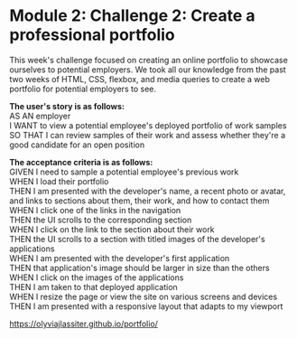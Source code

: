 # Module 2: Challenge 2: Create a professional portfolio
This week's challenge focused on creating an online portfolio to showcase ourselves to potential employers. We took all our knowledge from the past two weeks of HTML, CSS, flexbox, and media queries to create a web portfolio for potential employers to see.

<b>The user's story is as follows:</b><br>
AS AN employer<br>
I WANT to view a potential employee's deployed portfolio of work samples<br>
SO THAT I can review samples of their work and assess whether they're a good candidate for an open position

<b>The acceptance criteria is as follows:</b><br>
GIVEN I need to sample a potential employee's previous work<br>
WHEN I load their portfolio<br>
THEN I am presented with the developer's name, a recent photo or avatar, and links to sections about them, their work, and how to contact them<br>
WHEN I click one of the links in the navigation<br>
THEN the UI scrolls to the corresponding section<br>
WHEN I click on the link to the section about their work<br>
THEN the UI scrolls to a section with titled images of the developer's applications<br>
WHEN I am presented with the developer's first application<br>
THEN that application's image should be larger in size than the others<br>
WHEN I click on the images of the applications<br>
THEN I am taken to that deployed application<br>
WHEN I resize the page or view the site on various screens and devices<br>
THEN I am presented with a responsive layout that adapts to my viewport<br>

https://olyviajlassiter.github.io/portfolio/

